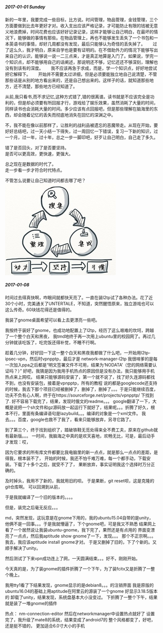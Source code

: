 ##### 2017-01-01 Sunday
新的一年里，我要完成一些目标，比方说。时间管理，物品管理，金钱管理，三个方面要做到比去年更好才对。收入支出应该严格记录，才可能防止有限的钱被无意义地浪费掉，时间花费也应该好好记录记录，这样才能够让自己明白，在最坏的情况下，能够做的事情有那些。在物品管理上，再也不能够发生丢失了一个书包和一本英语书的事情，却好几周都没有发现，最后只能够认为奇怪的丢失掉了。　　
过了这么久，我才明白，原来自学也是要有证明的。在不借助外力的情况下能够写出来自己的认识，能够说一说一二三点来，才是真正地算是入门了。如果说，学完一个知识点，却不能够用自己的话阐述，那说明还不够，记忆还还不够深刻，理解也没有到该有的深度。　　
我不应该再急于求成，而是，学一个知识点，好好地尝试把它解释下。　　
开始并不需要太过详细，但是必须要能独立地自己说清楚，不管那些话是从别的地方看出来的，还是自己想出来的。这样子的话，就知道那些地方，还不清楚，那些地方已经知道了。　　

从前,我只看书,而不求记忆,这种方式错了,错的很离谱。读书就是不应该完全是功利的，但是却必须要有所回报才行，游戏给了娱乐效果，虽然消耗了大量的时间，同样读书也会消耗大量的时间。多少应该有点回报吧，但是那些理解在脑海里的东西，却会随着记忆的丢失而彻底地消失在回忆的深渊之中。  

不，我不能在像以前那样了，让胜利的战利品被遗忘的恶魔带走。从现在开始，要好好总结吧，过一天小结一下得失，过一周回忆一下错误，复习一下新的知识，过一个月，过一年，过十年，总之一步一脚印吧，好歹让自己明白，自己走了多久。  

错了是否回头，对了是否要坚持。  
是否可以更高效，更快速，更强大。

总之现在是数据的时代了。  
走一步看一步才符合时代特点。  

不管怎么说要让自己知道时间都去哪了吧？
![search-save](/images/others/search-save.jpg)



##### 2017-01-08
时间过去得真快啊，咋眼间就都快天亮了。一直在装l2tp试了各种办法。花了近30个小时，完美通关了UNTERTALE，不知道，突然醒悟原来，独立游戏也可以这么传奇。60块钱花得还是值得的。

我装了gnome桌面希望可以看上去更漂亮一些吧。

我按终于装好了gnome，也成功地配置上了l2tp，经历了这么艰难的坎坷，跨越了一个整个白天和黑夜，
我tmd地终于再一次用上ubuntu里的校园网了。再过几分钟就该吃饭了，吃完饭还得补觉，不睡不行啊。


趁着几分钟，好好回一下这一整个白天和黑夜我都做了什么吧，一开始用l2tp-ipsec-vpn，然后时vpnpptp，最后才是
network-manager-l2tp
我很啃爹的是每一次加入ppa之后都是“明文签署文件不可用，结果为‘NODATA’（您的网络需要认证吗？）”
好吧，我猜是因为我用手机热点的原因但是没有办法，我只能够用手机热点来上网哎。
结果只能够源码安装了，第一个就不说了，找了好久连源码都找不到，也没有安装包，接着是vpnpptp，所有的教程
说的都是googlecode还支持的时候，我去下那个项目已经被删掉了，删掉了，删掉了。。。于是只能继续百度，
功夫不负有心人啊，终于在https://sourceforge.net/projects/vpnpptp/ 下找到了.
好不容易下载完了，结果，发现时俄文的readme。。。  google翻译了一下，大概是说把一个sh文件和gz源码放一起运行下就好了，结果呢。。。折腾了好久，根本不行，里面有条编译语句是lazybuild。。。编译的对象是一个xml文件。
我去。。。百度，google也救不了我了，看来只能够放弃，另寻它路了。

到了第三个，终于找到组织了，踏破铁鞋无觅处得来全不费工夫，原来在github就有最新版。。。
一时间，我脑海之中真的是欢天喜地，欢畅无比，可是，最后动手才发现：哎，

因为它要求的所有库文件都要比我电脑里的新一点点，就是那么一点点的差距，是得我，根本装不了，
开始的时候，我还不怕千难万难，每一个都手动，下载安装。下载了十多个之后，就受不了了，
果断放弃，事实证明我这个选择时万分正确的。

及时掉头，我用不了新的，我就用旧的呗。
于是果断，git reset呗，这是克隆的git仓库啊。
可以回溯到从前，

于是我就编译了一个旧的版本的。。。。

但是，装完之后毫无反应。。。

md，突然发现，这玩意是在gnome下用的，我的ubuntu15.04自带的是unity，
他俩不是一回事。。。于是我就懵逼了，下个gnome吧，可是我又不熟悉
结果网上看了一个居然说让我装ubuntu-gnome，我下完了，果然还是有点用的
界面变漂亮了一点点，然后我aptitude show gnome了一下，发现。。。
那个不正宗啊。。。我去，我应该aptitude install gnome才对。
于是又删掉了旧的，下了个新的。又顺手解决了unity。

然后测试了下来vpn成功连上了网，一天圆满结束。。。好不，刚刚开始。

今天真的是，为了装gnome的插件折腾了一个下午，为了装fcitx又是折腾了一整个晚上。

我用tty1看了下结果发现，gnome显示的是debian8。。。的注销界面
我是原版的ubuntu16.04的基础上用aptitude在阿里云的源装了一个gnome
好显示3.18.5版本的
卸载了unity，结果发现，系统盘基本大小没变过。
下折腾了一整个下午，结果就是装了一堆gnome的插件

热点：
nm-connection-editor
然后在networkmanager中设置热点就好了
设置完了，我升级了mate8的系统，结果变成了android7的
整个风格都变了，好吧，还是挺不错的，
更加适合6.0寸大小的手机

